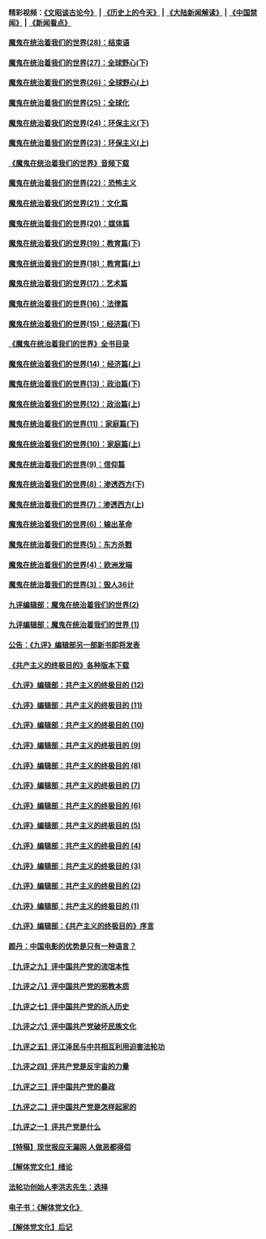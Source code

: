 #### 精彩视频：[《文昭谈古论今》](http://45.32.25.56/wenzhao) | [《历史上的今天》](http://45.32.25.56/today-in-history) | [《大陆新闻解读》](http://45.32.25.56/ntdtv-comedy) | [《中国禁闻》](http://45.32.25.56/ntdtv-news) | [《新闻看点》](http://45.32.25.56/news-insight) 

 #### [魔鬼在统治着我们的世界(28)：结束语](../pages/nsc422/n10936246.md?t=02090314) 

#### [魔鬼在统治着我们的世界(27)：全球野心(下)](../pages/nsc422/n10928319.md?t=02090314) 

#### [魔鬼在统治着我们的世界(26)：全球野心(上)](../pages/nsc422/n10900318.md?t=02090314) 

#### [魔鬼在统治着我们的世界(25)：全球化](../pages/nsc422/n10788205.md?t=02090314) 

#### [魔鬼在统治着我们的世界(24)：环保主义(下)](../pages/nsc422/n10695307.md?t=02090314) 

#### [魔鬼在统治着我们的世界(23)：环保主义(上)](../pages/nsc422/n10688613.md?t=02090314) 

#### [《魔鬼在统治着我们的世界》音频下载](../pages/nsc422/n10635553.md?t=02090314) 

#### [魔鬼在统治着我们的世界(22)：恐怖主义](../pages/nsc422/n10614727.md?t=02090314) 

#### [魔鬼在统治着我们的世界(21)：文化篇](../pages/nsc422/n10597706.md?t=02090314) 

#### [魔鬼在统治着我们的世界(20)：媒体篇](../pages/nsc422/n10586579.md?t=02090314) 

#### [魔鬼在统治着我们的世界(19)：教育篇(下)](../pages/nsc422/n10564808.md?t=02090314) 

#### [魔鬼在统治着我们的世界(18)：教育篇(上)](../pages/nsc422/n10526970.md?t=02090314) 

#### [魔鬼在统治着我们的世界(17)：艺术篇](../pages/nsc422/n10499093.md?t=02090314) 

#### [魔鬼在统治着我们的世界(16)：法律篇](../pages/nsc422/n10485969.md?t=02090314) 

#### [魔鬼在统治着我们的世界(15)：经济篇(下)](../pages/nsc422/n10469975.md?t=02090314) 

#### [《魔鬼在统治着我们的世界》全书目录](../pages/nsc422/n10464261.md?t=02090314) 

#### [魔鬼在统治着我们的世界(14)：经济篇(上)](../pages/nsc422/n10457370.md?t=02090314) 

#### [魔鬼在统治着我们的世界(13)：政治篇(下)](../pages/nsc422/n10448270.md?t=02090314) 

#### [魔鬼在统治着我们的世界(12)：政治篇(上)](../pages/nsc422/n10444576.md?t=02090314) 

#### [魔鬼在统治着我们的世界(11)：家庭篇(下)](../pages/nsc422/n10440961.md?t=02090314) 

#### [魔鬼在统治着我们的世界(10)：家庭篇(上)](../pages/nsc422/n10435448.md?t=02090314) 

#### [魔鬼在统治着我们的世界(9)：信仰篇](../pages/nsc422/n10432159.md?t=02090314) 

#### [魔鬼在统治着我们的世界(8)：渗透西方(下)](../pages/nsc422/n10429603.md?t=02090314) 

#### [魔鬼在统治着我们的世界(7)：渗透西方(上)](../pages/nsc422/n10426013.md?t=02090314) 

#### [魔鬼在统治着我们的世界(6)：输出革命](../pages/nsc422/n10421536.md?t=02090314) 

#### [魔鬼在统治着我们的世界(5)：东方杀戮](../pages/nsc422/n10417707.md?t=02090314) 

#### [魔鬼在统治着我们的世界(4)：欧洲发端](../pages/nsc422/n10414890.md?t=02090314) 

#### [魔鬼在统治着我们的世界(3)：毁人36计](../pages/nsc422/n10411583.md?t=02090314) 

#### [九评编辑部：魔鬼在统治着我们的世界(2)](../pages/nsc422/n10410036.md?t=02090314) 

#### [九评编辑部：魔鬼在统治着我们的世界 (1)](../pages/nsc422/n10406825.md?t=02090314) 

#### [公告：《九评》编辑部另一部新书即将发表](../pages/nsc422/n10405104.md?t=02090314) 

#### [《共产主义的终极目的》各种版本下载](../pages/nsc422/n10022138.md?t=02090314) 

#### [《九评》编辑部：共产主义的终极目的 (12)](../pages/nsc422/n9933272.md?t=02090314) 

#### [《九评》编辑部：共产主义的终极目的 (11)](../pages/nsc422/n9924973.md?t=02090314) 

#### [《九评》编辑部：共产主义的终极目的 (10)](../pages/nsc422/n9920883.md?t=02090314) 

#### [《九评》编辑部：共产主义的终极目的 (9)](../pages/nsc422/n9916363.md?t=02090314) 

#### [《九评》编辑部：共产主义的终极目的 (8)](../pages/nsc422/n9912488.md?t=02090314) 

#### [《九评》编辑部：共产主义的终极目的 (7)](../pages/nsc422/n9901176.md?t=02090314) 

#### [《九评》编辑部：共产主义的终极目的 (6)](../pages/nsc422/n9899359.md?t=02090314) 

#### [《九评》编辑部：共产主义的终极目的 (5)](../pages/nsc422/n9893174.md?t=02090314) 

#### [《九评》编辑部：共产主义的终极目的 (4)](../pages/nsc422/n9891246.md?t=02090314) 

#### [《九评》编辑部：共产主义的终极目的 (3)](../pages/nsc422/n9879879.md?t=02090314) 

#### [《九评》编辑部：共产主义的终极目的 (2)](../pages/nsc422/n9876205.md?t=02090314) 

#### [《九评》编辑部：共产主义的终极目的 (1)](../pages/nsc422/n9865857.md?t=02090314) 

#### [《九评》编辑部：《共产主义的终极目的》序言](../pages/nsc422/n9862666.md?t=02090314) 

#### [颜丹：中国电影的优势是只有一种语言？](../pages/nsc422/n9583062.md?t=02090314) 

#### [【九评之九】评中国共产党的流氓本性](../pages/nsc422/n737542.md?t=02090314) 

#### [【九评之八】评中国共产党的邪教本质](../pages/nsc422/n735942.md?t=02090314) 

#### [【九评之七】评中国共产党的杀人历史](../pages/nsc422/n733806.md?t=02090314) 

#### [【九评之六】评中国共产党破坏民族文化](../pages/nsc422/n731667.md?t=02090314) 

#### [【九评之五】评江泽民与中共相互利用迫害法轮功](../pages/nsc422/n730058.md?t=02090314) 

#### [【九评之四】评共产党是反宇宙的力量](../pages/nsc422/n727814.md?t=02090314) 

#### [【九评之三】评中国共产党的暴政](../pages/nsc422/n725597.md?t=02090314) 

#### [【九评之二】评中国共产党是怎样起家的](../pages/nsc422/n723946.md?t=02090314) 

#### [【九评之一】评共产党是什么](../pages/nsc422/n722529.md?t=02090314) 

#### [【特稿】现世报应无漏网 人做恶都得偿](../pages/nsc422/n4215167.md?t=02090314) 

#### [【解体党文化】绪论](../pages/nsc422/n1449356.md?t=02090314) 

#### [法轮功创始人李洪志先生：选择](../pages/nsc422/n3580738.md?t=02090314) 

#### [电子书：《解体党文化》](../pages/nsc422/n1573484.md?t=02090314) 

#### [【解体党文化】后记](../pages/nsc422/n1531999.md?t=02090314) 

